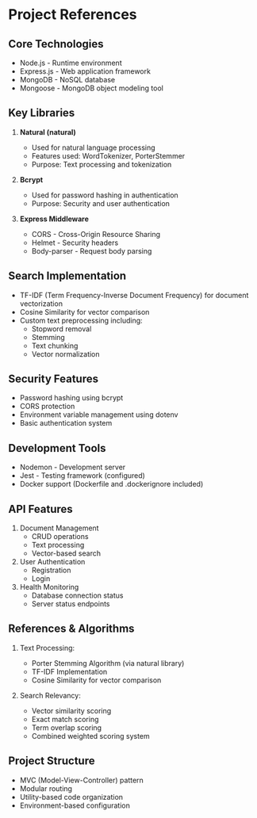 # Project References

## Core Technologies
- Node.js - Runtime environment
- Express.js - Web application framework
- MongoDB - NoSQL database
- Mongoose - MongoDB object modeling tool

## Key Libraries
1. **Natural (natural)** 
   - Used for natural language processing
   - Features used: WordTokenizer, PorterStemmer
   - Purpose: Text processing and tokenization

2. **Bcrypt**
   - Used for password hashing in authentication
   - Purpose: Security and user authentication

3. **Express Middleware**
   - CORS - Cross-Origin Resource Sharing
   - Helmet - Security headers
   - Body-parser - Request body parsing

## Search Implementation
- TF-IDF (Term Frequency-Inverse Document Frequency) for document vectorization
- Cosine Similarity for vector comparison
- Custom text preprocessing including:
  - Stopword removal
  - Stemming
  - Text chunking
  - Vector normalization

## Security Features
- Password hashing using bcrypt
- CORS protection
- Environment variable management using dotenv
- Basic authentication system

## Development Tools
- Nodemon - Development server
- Jest - Testing framework (configured)
- Docker support (Dockerfile and .dockerignore included)

## API Features
1. Document Management
   - CRUD operations
   - Text processing
   - Vector-based search
2. User Authentication
   - Registration
   - Login
3. Health Monitoring
   - Database connection status
   - Server status endpoints

## References & Algorithms
1. Text Processing:
   - Porter Stemming Algorithm (via natural library)
   - TF-IDF Implementation
   - Cosine Similarity for vector comparison

2. Search Relevancy:
   - Vector similarity scoring
   - Exact match scoring
   - Term overlap scoring
   - Combined weighted scoring system

## Project Structure
- MVC (Model-View-Controller) pattern
- Modular routing
- Utility-based code organization
- Environment-based configuration

